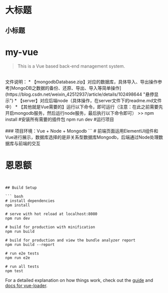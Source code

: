 大标题
=====
小标题
------
# my-vue
> This is a Vue based back-end management system.  
<br>
文件说明：  
* 【mongodbDatabase.zip】对应的数据库，具体导入、导出操作参考[MongoDB之数据的备份、还原、导出、导入等简单操作](https://blog.csdn.net/weixin_42512937/article/details/102498644 "悬停显示")
* 【server】对应后端node（具体操作，在server文件下的readme.md文件中）
* 【其他就是Vue需要的】运行以下命令，即可运行（注意：在此之前需要先开启mongodb服务，然后运行node服务，最后执行以下命令即可）
>> npm install  #安装所有需要的插件包  
npm run dev #运行项目
<br>
<br>
### 项目环境：Vue + Node + Mongodb
```
# 前端页面运用ElementUI组件和Vue进行展示，数据库选择的是非关系型数据库Mongodb，后端通过Node处理数据库与前端的交互

# 恩恩额
```


## Build Setup

``` bash
# install dependencies
npm install

# serve with hot reload at localhost:8080
npm run dev

# build for production with minification
npm run build

# build for production and view the bundle analyzer report
npm run build --report

# run e2e tests
npm run e2e

# run all tests
npm test
```

For a detailed explanation on how things work, check out the [guide](http://vuejs-templates.github.io/webpack/) and [docs for vue-loader](http://vuejs.github.io/vue-loader).
